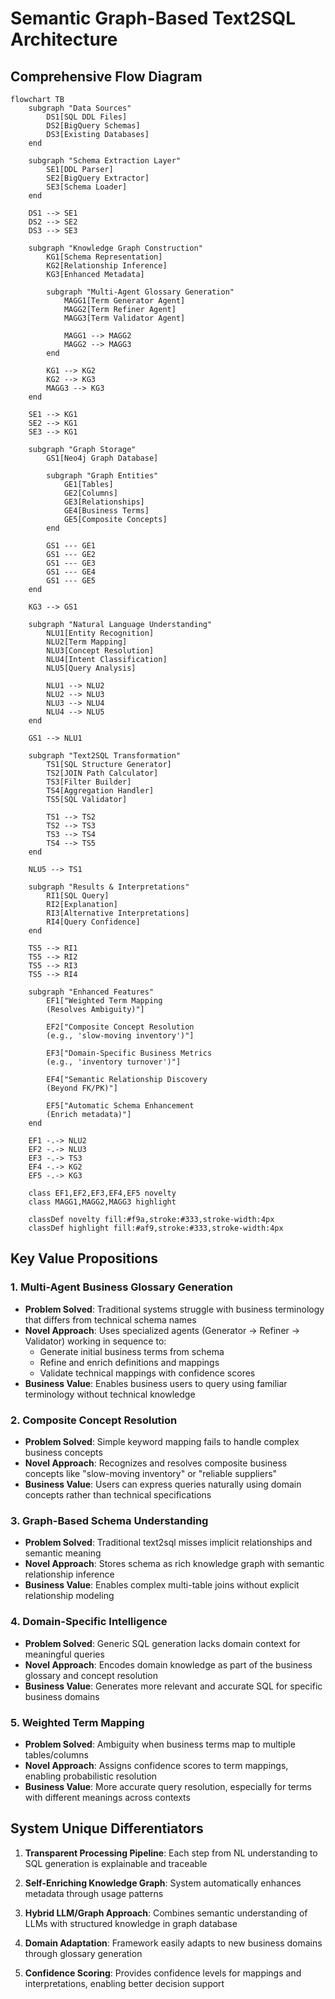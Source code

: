 # Semantic Graph-Based Text2SQL Architecture

## Comprehensive Flow Diagram

```mermaid
flowchart TB
    subgraph "Data Sources"
        DS1[SQL DDL Files]
        DS2[BigQuery Schemas]
        DS3[Existing Databases]
    end

    subgraph "Schema Extraction Layer"
        SE1[DDL Parser]
        SE2[BigQuery Extractor]
        SE3[Schema Loader]
    end

    DS1 --> SE1
    DS2 --> SE2
    DS3 --> SE3

    subgraph "Knowledge Graph Construction"
        KG1[Schema Representation]
        KG2[Relationship Inference]
        KG3[Enhanced Metadata]
        
        subgraph "Multi-Agent Glossary Generation" 
            MAGG1[Term Generator Agent]
            MAGG2[Term Refiner Agent]
            MAGG3[Term Validator Agent]
            
            MAGG1 --> MAGG2
            MAGG2 --> MAGG3
        end
        
        KG1 --> KG2
        KG2 --> KG3
        MAGG3 --> KG3
    end

    SE1 --> KG1
    SE2 --> KG1 
    SE3 --> KG1

    subgraph "Graph Storage"
        GS1[Neo4j Graph Database]
        
        subgraph "Graph Entities"
            GE1[Tables]
            GE2[Columns]
            GE3[Relationships]
            GE4[Business Terms]
            GE5[Composite Concepts]
        end
        
        GS1 --- GE1
        GS1 --- GE2
        GS1 --- GE3
        GS1 --- GE4
        GS1 --- GE5
    end

    KG3 --> GS1

    subgraph "Natural Language Understanding"
        NLU1[Entity Recognition]
        NLU2[Term Mapping]
        NLU3[Concept Resolution]
        NLU4[Intent Classification]
        NLU5[Query Analysis]
        
        NLU1 --> NLU2
        NLU2 --> NLU3
        NLU3 --> NLU4
        NLU4 --> NLU5
    end

    GS1 --> NLU1

    subgraph "Text2SQL Transformation"
        TS1[SQL Structure Generator]
        TS2[JOIN Path Calculator]
        TS3[Filter Builder]
        TS4[Aggregation Handler]
        TS5[SQL Validator]
        
        TS1 --> TS2
        TS2 --> TS3
        TS3 --> TS4
        TS4 --> TS5
    end

    NLU5 --> TS1

    subgraph "Results & Interpretations"
        RI1[SQL Query]
        RI2[Explanation]
        RI3[Alternative Interpretations]
        RI4[Query Confidence]
    end

    TS5 --> RI1
    TS5 --> RI2
    TS5 --> RI3
    TS5 --> RI4

    subgraph "Enhanced Features"
        EF1["Weighted Term Mapping
        (Resolves Ambiguity)"]
        
        EF2["Composite Concept Resolution
        (e.g., 'slow-moving inventory')"]
        
        EF3["Domain-Specific Business Metrics
        (e.g., 'inventory turnover')"]
        
        EF4["Semantic Relationship Discovery
        (Beyond FK/PK)"]
        
        EF5["Automatic Schema Enhancement
        (Enrich metadata)"]
    end
    
    EF1 -.-> NLU2
    EF2 -.-> NLU3
    EF3 -.-> TS3
    EF4 -.-> KG2
    EF5 -.-> KG3

    class EF1,EF2,EF3,EF4,EF5 novelty
    class MAGG1,MAGG2,MAGG3 highlight
    
    classDef novelty fill:#f9a,stroke:#333,stroke-width:4px
    classDef highlight fill:#af9,stroke:#333,stroke-width:4px
```

## Key Value Propositions

### 1. Multi-Agent Business Glossary Generation
- **Problem Solved**: Traditional systems struggle with business terminology that differs from technical schema names
- **Novel Approach**: Uses specialized agents (Generator → Refiner → Validator) working in sequence to:
  - Generate initial business terms from schema
  - Refine and enrich definitions and mappings
  - Validate technical mappings with confidence scores
- **Business Value**: Enables business users to query using familiar terminology without technical knowledge

### 2. Composite Concept Resolution
- **Problem Solved**: Simple keyword mapping fails to handle complex business concepts
- **Novel Approach**: Recognizes and resolves composite business concepts like "slow-moving inventory" or "reliable suppliers"
- **Business Value**: Users can express queries naturally using domain concepts rather than technical specifications

### 3. Graph-Based Schema Understanding
- **Problem Solved**: Traditional text2sql misses implicit relationships and semantic meaning
- **Novel Approach**: Stores schema as rich knowledge graph with semantic relationship inference
- **Business Value**: Enables complex multi-table joins without explicit relationship modeling

### 4. Domain-Specific Intelligence
- **Problem Solved**: Generic SQL generation lacks domain context for meaningful queries
- **Novel Approach**: Encodes domain knowledge as part of the business glossary and concept resolution
- **Business Value**: Generates more relevant and accurate SQL for specific business domains

### 5. Weighted Term Mapping
- **Problem Solved**: Ambiguity when business terms map to multiple tables/columns
- **Novel Approach**: Assigns confidence scores to term mappings, enabling probabilistic resolution
- **Business Value**: More accurate query resolution, especially for terms with different meanings across contexts

## System Unique Differentiators

1. **Transparent Processing Pipeline**: Each step from NL understanding to SQL generation is explainable and traceable

2. **Self-Enriching Knowledge Graph**: System automatically enhances metadata through usage patterns

3. **Hybrid LLM/Graph Approach**: Combines semantic understanding of LLMs with structured knowledge in graph database

4. **Domain Adaptation**: Framework easily adapts to new business domains through glossary generation

5. **Confidence Scoring**: Provides confidence levels for mappings and interpretations, enabling better decision support